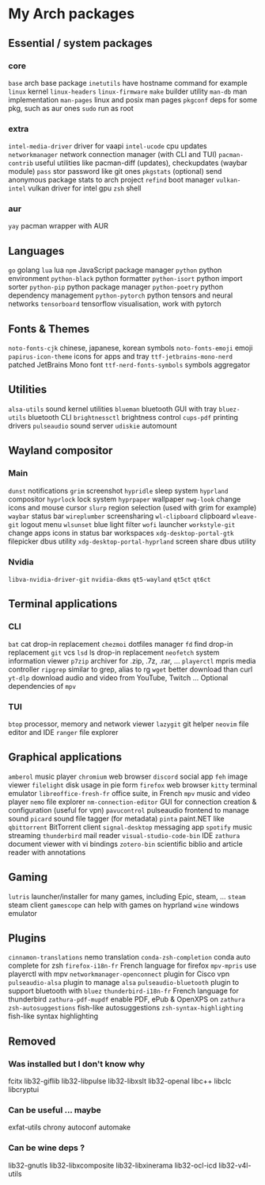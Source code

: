# My Arch packages

## Essential / system packages

### core

`base` arch base package
`inetutils` have hostname command for example
`linux` kernel
`linux-headers`
`linux-firmware`
`make` builder utility
`man-db` man implementation
`man-pages` linux and posix man pages
`pkgconf` deps for some pkg, such as aur ones
`sudo` run as root

### extra

`intel-media-driver` driver for vaapi
`intel-ucode` cpu updates
`networkmanager` network connection manager (with CLI and TUI)
`pacman-contrib` useful utilities like pacman-diff (updates), checkupdates (waybar module)
`pass` stor password like git ones
`pkgstats` (optional) send anonymous package stats to arch project
`refind` boot manager
`vulkan-intel` vulkan driver for intel gpu
`zsh` shell

### aur

`yay` pacman wrapper with AUR

## Languages

`go` golang
`lua` lua
`npm` JavaScript package manager
`python` python environment
`python-black` python formatter
`python-isort` python import sorter
`python-pip` python package manager
`python-poetry` python dependency management
`python-pytorch` python tensors and neural networks
`tensorboard` tensorflow visualisation, work with pytorch

## Fonts & Themes

`noto-fonts-cjk` chinese, japanese, korean symbols
`noto-fonts-emoji` emoji
`papirus-icon-theme` icons for apps and tray
`ttf-jetbrains-mono-nerd` patched JetBrains Mono font
`ttf-nerd-fonts-symbols` symbols aggregator

## Utilities

`alsa-utils` sound kernel utilities
`blueman` bluetooth GUI with tray
`bluez-utils` bluetooth CLI
`brightnessctl` brightness control
`cups-pdf` printing drivers
`pulseaudio` sound server
`udiskie` automount

## Wayland compositor

### Main

`dunst` notifications
`grim` screenshot
`hypridle` sleep system
`hyprland` compositor
`hyprlock` lock system
`hyprpaper` wallpaper
`nwg-look` change icons and mouse cursor
`slurp` region selection (used with grim for example)
`waybar` status bar
`wireplumber` screensharing
`wl-clipboard` clipboard
`wleave-git` logout menu
`wlsunset` blue light filter
`wofi` launcher
`workstyle-git` change apps icons in status bar workspaces
`xdg-desktop-portal-gtk` filepicker dbus utility
`xdg-desktop-portal-hyprland` screen share dbus utility

### Nvidia

`libva-nvidia-driver-git`
`nvidia-dkms`
`qt5-wayland`
`qt5ct`
`qt6ct`

## Terminal applications

### CLI

`bat` cat drop-in replacement
`chezmoi` dotfiles manager
`fd` find drop-in replacement
`git` vcs
`lsd` ls drop-in replacement
`neofetch` system information viewer
`p7zip` archiver for .zip, .7z, .rar, ...
`playerctl` mpris media controller
`ripgrep` similar to grep, alias to rg
`wget` better download than curl
`yt-dlp` download audio and video from YouTube, Twitch ... Optional dependencies of `mpv`

### TUI

`btop` processor, memory and network viewer
`lazygit` git helper
`neovim` file editor and IDE
`ranger` file explorer

## Graphical applications

`amberol` music player
`chromium` web browser
`discord` social app
`feh` image viewer
`filelight` disk usage in pie form
`firefox` web browser
`kitty` terminal emulator
`libreoffice-fresh-fr` office suite, in French
`mpv` music and video player
`nemo` file explorer
`nm-connection-editor` GUI for connection creation & configuration (useful for vpn)
`pavucontrol` pulseaudio frontend to manage sound
`picard` sound file tagger (for metadata)
`pinta` paint.NET like
`qbittorrent` BitTorrent client
`signal-desktop` messaging app
`spotify` music streaming
`thunderbird` mail reader
`visual-studio-code-bin` IDE
`zathura` document viewer with vi bindings
`zotero-bin` scientific biblio and article reader with annotations

## Gaming

`lutris` launcher/installer for many games, including Epic, steam, ...
`steam` steam client
`gamescope` can help with games on hyprland
`wine` windows emulator

## Plugins

`cinnamon-translations` nemo translation
`conda-zsh-completion` conda auto complete for zsh
`firefox-i18n-fr` French language for firefox
`mpv-mpris` use playerctl with mpv
`networkmanager-openconnect` plugin for Cisco vpn
`pulseaudio-alsa` plugin to manage `alsa`
`pulseaudio-bluetooth` plugin to support bluetooth with `bluez`
`thunderbird-i18n-fr` French language for thunderbird
`zathura-pdf-mupdf` enable PDF, ePub & OpenXPS on `zathura`
`zsh-autosuggestions` fish-like autosuggestions
`zsh-syntax-highlighting` fish-like syntax highlighting

## Removed

### Was installed but I don't know why

fcitx
lib32-giflib
lib32-libpulse
lib32-libxslt
lib32-openal
libc++
libclc
libcryptui

### Can be useful ... maybe

exfat-utils
chrony
autoconf
automake

### Can be wine deps ?

lib32-gnutls
lib32-libxcomposite
lib32-libxinerama
lib32-ocl-icd
lib32-v4l-utils
